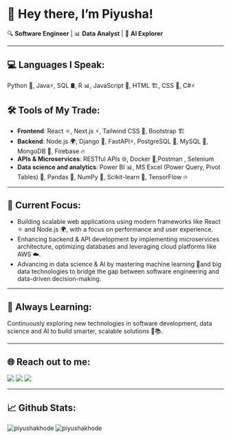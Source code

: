 # 👋 Hey there, I’m Piyusha!

🔍 **Software Engineer** | 📊 **Data Analyst** | 🚀 **AI Explorer**

---

## 💻 Languages I Speak:
Python 🐍, Java⚡, SQL 🛢️, R 📊, JavaScript 🚀, HTML 🏗️, CSS 🎨, C#⚡

## 🛠️ Tools of My Trade:
- **Frontend**: React ⚛️, Next.js ⚡, Tailwind CSS 🎨, Bootstrap 🏗️
- **Backend**:  Node.js 🌍, Django 🦄, FastAPI⚡, PostgreSQL 🐘, MySQL 🏦, MongoDB 🍃, Firebase 🔥
- **APIs & Microservices**: RESTful APIs 🌐, Docker 🐳,Postman , Selenium
- **Data science and analytics**: Power BI 📊, MS Excel (Power Query, Pivot Tables) 🔄, Pandas 🐼, NumPy 🔢, Scikit-learn 🤖, 
 TensorFlow 🔥
---

## 🎯 Current Focus:
- Building scalable web applications using modern frameworks like React ⚛️ and Node.js 🌍, with a focus on performance and user 
  experience.
- Enhancing backend & API development by implementing microservices architecture, optimizing databases and leveraging cloud 
  platforms like AWS ☁️.
- Advancing in data science & AI by mastering machine learning 🤖and  big data technologies to bridge the gap 
  between software engineering and data-driven decision-making.

---

## 🌱 Always Learning:
Continuously exploring new technologies in software development, data science and AI to build smarter, scalable solutions 🚀📚.

---

## 🌐 **Reach out to me:** ️
[<img src="https://img.shields.io/badge/LinkedIn-Piyushakhode-informational?style=for-the-badge&labelColor=black&logo=linkedin&logoColor=0077b5&&color=0077b5"/>][linkedin]
[<img src="https://img.shields.io/badge/Gmail-khodepiyusha@gmail.com-informational?style=for-the-badge&labelColor=black&logoColor=d14836&logo=gmail&color=d14836"/>][gmail]
[<img src="https://img.shields.io/badge/Github-piyushak22-informational?style=for-the-badge&labelColor=black&logo=github&color=7d88e6"/>][github]

---
## 📈 **Github Stats:**
<img align="left" src="https://github-readme-stats.vercel.app/api?username=piyushak22&show_icons=true&locale=en" alt="piyushakhode" />

<img align="left" src="https://github-readme-stats.vercel.app/api/top-langs?username=piyushak22&show_icons=true&locale=en&layout=compact" alt="piyushakhode" />

<!-- Links of Definitions -->

[linkedin]: https://www.linkedin.com/in/piyusha-khode-28a0431b7/
[gmail]: mailto:khodepiyusha@gmail.com "Lets connect through email"
[github]: https://github.com/piyushak22
